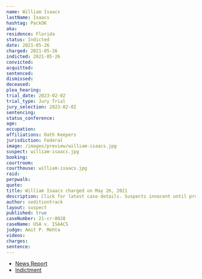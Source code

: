 ```yaml
---
name: William Isaacs
lastName: Isaacs
hashtag: PackOK
aka:
residence: Florida
status: Indicted
date: 2021-05-26
charged: 2021-05-26
indicted: 2021-05-26
convicted:
acquitted:
sentenced:
dismissed:
deceased:
plea_hearing:
trial_date: 2023-02-02
trial_type: Jury Trial
jury_selection: 2023-02-02
sentencing:
status_conference:
age:
occupation:
affiliations: Oath Keepers
jurisdiction: Federal
image: /images/preview/william-isaacs.jpg
suspect: william-isaacs.jpg
booking:
courtroom:
courthouse: william-isaacs.jpg
raid:
perpwalk:
quote:
title: William Isaacs charged on May 26, 2021
description: Click for latest case details. Suspects innocent until proven guilty.
author: seditiontrack
layout: suspect
published: true
caseNumber: 21-cr-0028
caseName: USA v. ISAACS
judge: Amit P. Mehta
videos:
charges:
sentence:
---
```

- [News Report](https://www.clickorlando.com/news/local/2021/05/31/grand-jury-indicts-kissimmee-man-for-alleged-role-in-capitol-riot/)
- [Indictment](https://www.justice.gov/usao-dc/case-multi-defendant/file/1515141/download)
